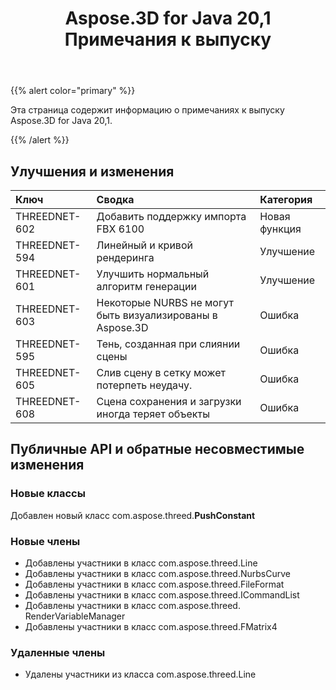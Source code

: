 ﻿---
title: Aspose.3D for Java 20,1 Примечания к выпуску
type: docs
weight: 70
url: /ru/java/aspose-3d-for-java-20-1-release-notes/
---
{{% alert color="primary" %}} 

Эта страница содержит информацию о примечаниях к выпуску Aspose.3D for Java 20,1.

{{% /alert %}} 
## **Улучшения и изменения**

|**Ключ**|**Сводка**|**Категория**|
|:- |:- |:- |
|THREEDNET-602|Добавить поддержку импорта FBX 6100|Новая функция|
|THREEDNET-594|Линейный и кривой рендеринга|Улучшение|
|THREEDNET-601|Улучшить нормальный алгоритм генерации|Улучшение|
|THREEDNET-603|Некоторые NURBS не могут быть визуализированы в Aspose.3D|Ошибка|
|THREEDNET-595|Тень, созданная при слиянии сцены|Ошибка|
|THREEDNET-605|Слив сцену в сетку может потерпеть неудачу.|Ошибка|
|THREEDNET-608|Сцена сохранения и загрузки иногда теряет объекты|Ошибка|
## **Публичные API и обратные несовместимые изменения**
### **Новые классы**
Добавлен новый класс com.aspose.threed.**PushConstant**
### **Новые члены**
- Добавлены участники в класс com.aspose.threed.Line
- Добавлены участники в класс com.aspose.threed.NurbsCurve
- Добавлены участники в класс com.aspose.threed.FileFormat
- Добавлены участники в класс com.aspose.threed.ICommandList
- Добавлены участники в класс com.aspose.threed. RenderVariableManager
- Добавлены участники в класс com.aspose.threed.FMatrix4
### **Удаленные члены**
- Удалены участники из класса com.aspose.threed.Line

